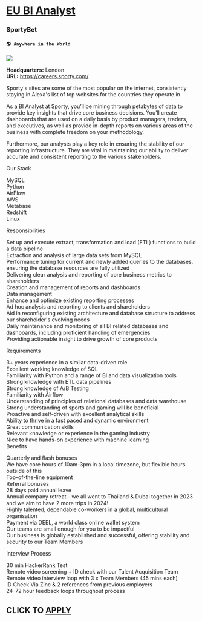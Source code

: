 # [EU BI Analyst](https://www.remotewlb.com/apply/eu-bi-analyst)  
### SportyBet  
#### `🌎 Anywhere in the World`  
![](https://we-work-remotely.imgix.net/logos/0066/9171/logo.gif?ixlib=rails-4.0.0&w=50&h=50&dpr=2&fit=fill&auto=compress)

**Headquarters:** London  
**URL:** https://careers.sporty.com/

Sporty's sites are some of the most popular on the internet, consistently staying in Alexa's list of top websites for the countries they operate in  
  
As a BI Analyst at Sporty, you’ll be mining through petabytes of data to provide key insights that drive core business decisions. You’ll create dashboards that are used on a daily basis by product managers, traders, and executives, as well as provide in-depth reports on various areas of the business with complete freedom on your methodology.  
  
Furthermore, our analysts play a key role in ensuring the stability of our reporting infrastructure. They are vital in maintaining our ability to deliver accurate and consistent reporting to the various stakeholders.  
  
Our Stack  
  
MySQL  
Python  
AirFlow  
AWS  
Metabase  
Redshift  
Linux  
  
Responsibilities  
  
Set up and execute extract, transformation and load (ETL) functions to build a data pipeline  
Extraction and analysis of large data sets from MySQL  
Performance tuning for current and newly added queries to the databases, ensuring the database resources are fully utilized  
Delivering clear analysis and reporting of core business metrics to shareholders  
Creation and management of reports and dashboards  
Data management  
Enhance and optimize existing reporting processes  
Ad hoc analysis and reporting to clients and shareholders  
Aid in reconfiguring existing architecture and database structure to address our shareholder's evolving needs  
Daily maintenance and monitoring of all BI related databases and dashboards, including proficient handling of emergencies  
Providing actionable insight to drive growth of core products  
  
Requirements  
  
3+ years experience in a similar data-driven role  
Excellent working knowledge of SQL  
Familiarity with Python and a range of BI and data visualization tools  
Strong knowledge with ETL data pipelines  
Strong knowledge of A/B Testing  
Familiarity with Airflow  
Understanding of principles of relational databases and data warehouse  
Strong understanding of sports and gaming will be beneficial  
Proactive and self-driven with excellent analytical skills  
Ability to thrive in a fast paced and dynamic environment  
Great communication skills  
Relevant knowledge or experience in the gaming industry  
Nice to have hands-on experience with machine learning  
Benefits  
  
Quarterly and flash bonuses  
We have core hours of 10am-3pm in a local timezone, but flexible hours outside of this  
Top-of-the-line equipment  
Referral bonuses  
28 days paid annual leave  
Annual company retreat - we all went to Thailand & Dubai together in 2023 and we aim to have 2 more trips in 2024!  
Highly talented, dependable co-workers in a global, multicultural organisation  
Payment via DEEL, a world class online wallet system  
Our teams are small enough for you to be impactful  
Our business is globally established and successful, offering stability and security to our Team Members  
  
Interview Process  
  
30 min HackerRank Test  
Remote video screening + ID check with our Talent Acquisition Team  
Remote video interview loop with 3 x Team Members (45 mins each)  
ID Check Via Zinc & 2 references from previous employers  
24-72 hour feedback loops throughout process  
  

  
## CLICK TO [APPLY](https://www.remotewlb.com/apply/eu-bi-analyst)

